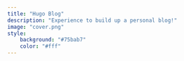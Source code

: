 ```yaml
---
title: "Hugo Blog"
description: "Experience to build up a personal blog!"
image: "cover.png"
style:
    background: "#75bab7"
    color: "#fff"
---
```

